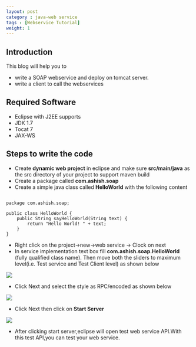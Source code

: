 ```yaml
---
layout: post
category : java-web service
tags : [Webservice Tutorial]
weight: 1
---
```


## Introduction

This blog will help you to 


 * write a SOAP webservice and deploy on tomcat server.
 * write a client to call the webservices
 

## Required Software


 * Eclipse with J2EE supports
 * JDK 1.7
 * Tocat 7
 * JAX-WS
 
## Steps to write the code


 * Create **dynamic web project** in eclipse and make sure **src/main/java** as the src directory of your project to support maven build
 * Create a package called **com.ashish.soap**
 * Create a simple java class called **HelloWorld** with the following content

<pre class="prettyprint highlight"><code class="language-java" data-lang="java">
package com.ashish.soap;

public class HelloWorld {
	public String sayHelloWorld(String text) {
		return "Hello World! " + text;
	}
}
</code></pre>


 * Right click on the project->new->web service -> Clock on next
 * In service implementation text box fill **com.ashish.soap.HelloWorld** (fully qualified class name). Then move both the sliders to maximum level(i.e. Test service and Test Client level) as shown below
 
 <img src="https://cloud.githubusercontent.com/assets/11231867/7726539/87546c66-ff20-11e4-9486-69b312d1515b.png"/>

 * Click Next and select the style as RPC/encoded as shown below
 
 <img src="https://cloud.githubusercontent.com/assets/11231867/7726540/87607736-ff20-11e4-8e8c-f413dde71e00.png"/>

 * Click Next then click on **Start Server**
 
 <img src="https://cloud.githubusercontent.com/assets/11231867/7726538/872af9ee-ff20-11e4-8605-9501ee378724.png"/>

 * After clicking start server,eclipse will open test web service API.With this test API,you can test your web service.
 
